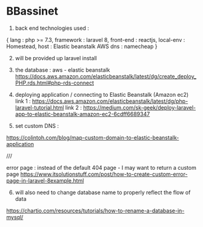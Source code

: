# BBassinet

1. back end technologies used : 

 { 
     lang : php >= 7.3, 
     framework : laravel 8, 
     front-end : reactjs,
     local-env : Homestead,
     host      : Elastic beanstalk AWS
     dns       : namecheap
  }

2. will be provided up laravel install 

3. the database : aws - elastic beanstalk 
https://docs.aws.amazon.com/elasticbeanstalk/latest/dg/create_deploy_PHP.rds.html#php-rds-connect


4. deploying application / connecting to Elastic Beanstalk (Amazon ec2)
link 1 : https://docs.aws.amazon.com/elasticbeanstalk/latest/dg/php-laravel-tutorial.html
link 2 : https://medium.com/sk-geek/deploy-laravel-app-to-elastic-beanstalk-amazon-ec2-6cdff6689347

5. set custom DNS : 

https://colintoh.com/blog/map-custom-domain-to-elastic-beanstalk-application


/// 

error page : instead of the default 404 page - I may want to return a custom page
https://www.itsolutionstuff.com/post/how-to-create-custom-error-page-in-laravel-8example.html

6. will also need to change database name to properly reflect the flow of data

https://chartio.com/resources/tutorials/how-to-rename-a-database-in-mysql/